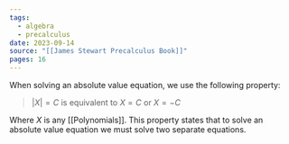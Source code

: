 ```yaml
---
tags:
  - algebra
  - precalculus
date: 2023-09-14
source: "[[James Stewart Precalculus Book]]"
pages: 16
---
```

When solving an absolute value equation, we use the following property:

>$| X | = C$ is equivalent to $X = C$ or $X = -C$

Where $X$ is any [[Polynomials]]. This property states that to solve an absolute value equation we must solve two separate equations.